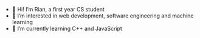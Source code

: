 - 👋 Hi! I’m Rian, a first year CS student
- 👀 I’m interested in web development, software engineering and machine learning 
- 🌱 I’m currently learning C++ and JavaScript


<!---
rian-kh/rian-kh is a ✨ special ✨ repository because its `README.md` (this file) appears on your GitHub profile.
You can click the Preview link to take a look at your changes.
--->
